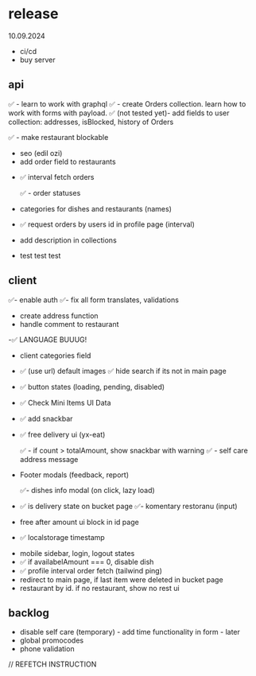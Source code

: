 # release

10.09.2024

- ci/cd
- buy server

## api

✅ - learn to work with graphql
✅ - create Orders collection. learn how to work with forms with payload.
✅ (not tested yet)- add fields to user collection: addresses, isBlocked, history of Orders

✅ - make restaurant blockable

- seo (edil ozi)
- add order field to restaurants

<!-- - add filter orders in profile -->

- ✅ interval fetch orders
  <!-- - dish isChange flag -->

  ✅ - order statuses

- categories for dishes and restaurants (names)
- ✅ request orders by users id in profile page (interval)
- add description in collections
<!-- ex: https://github.com/payloadcms/public-demo/blob/master/src/payload/collections/Media.ts -->

- test test test

## client

✅- enable auth
✅- fix all form translates, validations

- create address function
- handle comment to restaurant

-✅ LANGUAGE BUUUG!

- client categories field

- ✅ (use url) default images
  ✅ hide search if its not in main page
- ✅ button states (loading, pending, disabled)
- ✅ Check Mini Items UI Data
- ✅ add snackbar
- ✅ free delivery ui (yx-eat)
  <!-- - add filter ui in profile -->
  ✅ - if count > totalAmount, show snackbar with warning
  ✅ - self care address message
- Footer modals (feedback, report)
  <!-- - profile page (with add/remove addresses) -->
  ✅- dishes info modal (on click, lazy load)
- ✅ is delivery state on bucket page
  ✅- komentary restoranu (input)
- free after amount ui block in id page
- ✅ localstorage timestamp
<!-- - bucket form submittion modal () -->
- mobile sidebar, login, logout states
- ✅ if availabelAmount === 0, disable dish
- ✅ profile interval order fetch (tailwind ping)
- redirect to main page, if last item were deleted in bucket page
- restaurant by id. if no restaurant, show no rest ui

## backlog

- disable self care (temporary) - add time functionality in form - later
- global promocodes
- phone validation

// REFETCH INSTRUCTION

<!-- To automatically refetch the orders collection every 10-15 seconds in the Payload CMS admin panel, you can utilize custom admin panel hooks and the useEffect hook in combination with the refetch function.

Payload CMS allows you to extend its admin panel using beforeDashboard or custom components where you can implement such functionality. Here's a step-by-step guide on how you can achieve this:

Step-by-Step Solution:
1. Extend Admin Panel Dashboard
You can add custom components that will handle the fetching of data within the admin panel. For refetching the orders every 10-15 seconds, you'd use a React component with useEffect and setInterval to handle periodic refetches.

Create a custom component for refetching orders.

2. Create a Custom Component for Refetching Orders
You can create a React component that fetches the orders and implements a periodic refetch using useEffect.

js
Copy code
import React, { useEffect, useState } from 'react';
import { useQuery } from 'react-query';
import axios from 'axios';

// Define your orders fetch function
const fetchOrders = async () => {
  const { data } = await axios.get('/api/orders');
  return data;
};

const OrderRefetchComponent = () => {
  const [orders, setOrders] = useState([]);

  const { data, refetch } = useQuery('orders', fetchOrders, {
    refetchInterval: false, // We will handle interval manually
  });

  useEffect(() => {
    const interval = setInterval(() => {
      console.log("Refetching orders...");
      refetch(); // Manually trigger refetch every 10-15 seconds
    }, 10000); // 10 seconds (adjust to 15000 for 15 seconds if needed)

    return () => clearInterval(interval); // Clear the interval on component unmount
  }, [refetch]);

  useEffect(() => {
    if (data) {
      setOrders(data);
    }
  }, [data]);

  return (
    <div>
      <h2>Latest Orders</h2>
      <ul>
        {orders.map(order => (
          <li key={order.id}>{order.name} - {order.status}</li>
        ))}
      </ul>
    </div>
  );
};

export default OrderRefetchComponent;


3. Add Component to Admin Panel
Next, you'll need to integrate this custom component into the Payload CMS admin dashboard.

In your Payload CMS configuration file, you can use the beforeDashboard hook to inject this component into the admin panel.

js
Copy code
import OrderRefetchComponent from './path-to-your-component/OrderRefetchComponent';

export const collections = [
  {
    slug: 'orders',
    labels: {
      singular: 'Order',
      plural: 'Orders',
    },
    admin: {
      useAsTitle: 'name',
      components: {
        beforeDashboard: [OrderRefetchComponent], // Inject the refetching component
      },
    },
    fields: [
      // Your fields for the orders collection
    ],
  },
];
4. Configure the Interval Time
In the useEffect hook within OrderRefetchComponent, you can set the interval time to either 10 seconds (10,000 ms) or 15 seconds (15,000 ms) depending on your requirements:

js
Copy code
useEffect(() => {
  const interval = setInterval(() => {
    refetch(); // Manually trigger refetch every 10-15 seconds
  }, 10000); // 10 seconds (adjust to 15000 for 15 seconds)

  return () => clearInterval(interval); // Cleanup interval on unmount
}, [refetch]);
5. Adjust the API Endpoint
In the fetchOrders function, make sure that the endpoint /api/orders matches your actual API endpoint for fetching the orders collection from Payload CMS. You may need to adjust it based on your API structure.

Result:
With this setup, the orders collection will automatically refetch in the Payload CMS admin panel every 10-15 seconds. This will ensure that the data stays up to date without manually refreshing the page.
 -->
